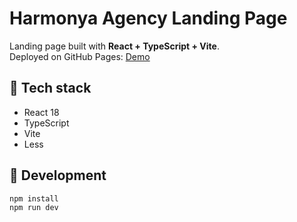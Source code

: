 # Harmonya Agency Landing Page

Landing page built with **React + TypeScript + Vite**.  
Deployed on GitHub Pages: [Demo](https://przwojwwp.github.io/Unlimitech)

## 🚀 Tech stack

- React 18
- TypeScript
- Vite
- Less

## 🔧 Development

```bash
npm install
npm run dev
```
